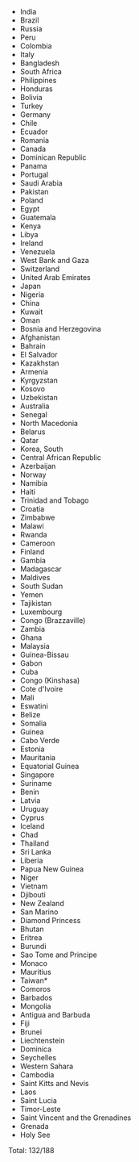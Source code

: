 * India
* Brazil
* Russia
* Peru
* Colombia
* Italy
* Bangladesh
* South Africa
* Philippines
* Honduras
* Bolivia
* Turkey
* Germany
* Chile
* Ecuador
* Romania
* Canada
* Dominican Republic
* Panama
* Portugal
* Saudi Arabia
* Pakistan
* Poland
* Egypt
* Guatemala
* Kenya
* Libya
* Ireland
* Venezuela
* West Bank and Gaza
* Switzerland
* United Arab Emirates
* Japan
* Nigeria
* China
* Kuwait
* Oman
* Bosnia and Herzegovina
* Afghanistan
* Bahrain
* El Salvador
* Kazakhstan
* Armenia
* Kyrgyzstan
* Kosovo
* Uzbekistan
* Australia
* Senegal
* North Macedonia
* Belarus
* Qatar
* Korea, South
* Central African Republic
* Azerbaijan
* Norway
* Namibia
* Haiti
* Trinidad and Tobago
* Croatia
* Zimbabwe
* Malawi
* Rwanda
* Cameroon
* Finland
* Gambia
* Madagascar
* Maldives
* South Sudan
* Yemen
* Tajikistan
* Luxembourg
* Congo (Brazzaville)
* Zambia
* Ghana
* Malaysia
* Guinea-Bissau
* Gabon
* Cuba
* Congo (Kinshasa)
* Cote d'Ivoire
* Mali
* Eswatini
* Belize
* Somalia
* Guinea
* Cabo Verde
* Estonia
* Mauritania
* Equatorial Guinea
* Singapore
* Suriname
* Benin
* Latvia
* Uruguay
* Cyprus
* Iceland
* Chad
* Thailand
* Sri Lanka
* Liberia
* Papua New Guinea
* Niger
* Vietnam
* Djibouti
* New Zealand
* San Marino
* Diamond Princess
* Bhutan
* Eritrea
* Burundi
* Sao Tome and Principe
* Monaco
* Mauritius
* Taiwan*
* Comoros
* Barbados
* Mongolia
* Antigua and Barbuda
* Fiji
* Brunei
* Liechtenstein
* Dominica
* Seychelles
* Western Sahara
* Cambodia
* Saint Kitts and Nevis
* Laos
* Saint Lucia
* Timor-Leste
* Saint Vincent and the Grenadines
* Grenada
* Holy See

Total: 132/188